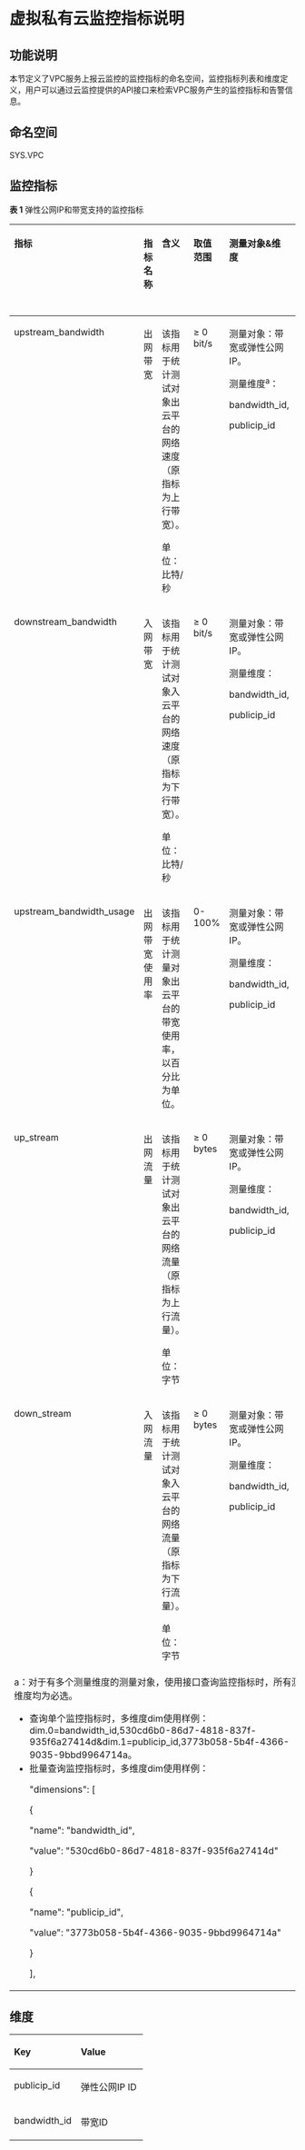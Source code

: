 # 虚拟私有云监控指标说明<a name="eip_api06_0003"></a>

## 功能说明<a name="zh-cn_topic_0201534136_section45043704193247"></a>

本节定义了VPC服务上报云监控的监控指标的命名空间，监控指标列表和维度定义，用户可以通过云监控提供的API接口来检索VPC服务产生的监控指标和告警信息。

## 命名空间<a name="zh-cn_topic_0201534136_section20626347193247"></a>

SYS.VPC

## 监控指标<a name="zh-cn_topic_0201534136_section4222089193247"></a>

**表 1**  弹性公网IP和带宽支持的监控指标

<a name="zh-cn_topic_0201534136_table6444895193247"></a>
<table><thead align="left"><tr id="zh-cn_topic_0201534136_zh-cn_topic_0118498910_zh-cn_topic_0024607920_row17328334193247"><th class="cellrowborder" valign="top" width="14.98850114988501%" id="mcps1.2.7.1.1"><p id="zh-cn_topic_0201534136_zh-cn_topic_0118498910_zh-cn_topic_0024607920_p61417783193247"><a name="zh-cn_topic_0201534136_zh-cn_topic_0118498910_zh-cn_topic_0024607920_p61417783193247"></a><a name="zh-cn_topic_0201534136_zh-cn_topic_0118498910_zh-cn_topic_0024607920_p61417783193247"></a>指标</p>
</th>
<th class="cellrowborder" valign="top" width="10.528947105289472%" id="mcps1.2.7.1.2"><p id="zh-cn_topic_0201534136_zh-cn_topic_0118498910_zh-cn_topic_0024607920_p8784488193247"><a name="zh-cn_topic_0201534136_zh-cn_topic_0118498910_zh-cn_topic_0024607920_p8784488193247"></a><a name="zh-cn_topic_0201534136_zh-cn_topic_0118498910_zh-cn_topic_0024607920_p8784488193247"></a>指标名称</p>
</th>
<th class="cellrowborder" valign="top" width="21.697830216978303%" id="mcps1.2.7.1.3"><p id="zh-cn_topic_0201534136_zh-cn_topic_0118498910_zh-cn_topic_0024607920_p40454922193247"><a name="zh-cn_topic_0201534136_zh-cn_topic_0118498910_zh-cn_topic_0024607920_p40454922193247"></a><a name="zh-cn_topic_0201534136_zh-cn_topic_0118498910_zh-cn_topic_0024607920_p40454922193247"></a>含义</p>
</th>
<th class="cellrowborder" valign="top" width="12.278772122787721%" id="mcps1.2.7.1.4"><p id="zh-cn_topic_0201534136_zh-cn_topic_0118498910_zh-cn_topic_0024607920_p55623236193247"><a name="zh-cn_topic_0201534136_zh-cn_topic_0118498910_zh-cn_topic_0024607920_p55623236193247"></a><a name="zh-cn_topic_0201534136_zh-cn_topic_0118498910_zh-cn_topic_0024607920_p55623236193247"></a>取值范围</p>
</th>
<th class="cellrowborder" valign="top" width="21.347865213478652%" id="mcps1.2.7.1.5"><p id="zh-cn_topic_0201534136_zh-cn_topic_0118498910_zh-cn_topic_0024607920_p9188287193247"><a name="zh-cn_topic_0201534136_zh-cn_topic_0118498910_zh-cn_topic_0024607920_p9188287193247"></a><a name="zh-cn_topic_0201534136_zh-cn_topic_0118498910_zh-cn_topic_0024607920_p9188287193247"></a>测量对象&amp;维度</p>
</th>
<th class="cellrowborder" valign="top" width="19.15808419158084%" id="mcps1.2.7.1.6"><p id="zh-cn_topic_0201534136_zh-cn_topic_0118498910_p116611739175520"><a name="zh-cn_topic_0201534136_zh-cn_topic_0118498910_p116611739175520"></a><a name="zh-cn_topic_0201534136_zh-cn_topic_0118498910_p116611739175520"></a>监控周期（原始指标）</p>
</th>
</tr>
</thead>
<tbody><tr id="zh-cn_topic_0201534136_zh-cn_topic_0118498910_zh-cn_topic_0024607920_row173875718321"><td class="cellrowborder" valign="top" width="14.98850114988501%" headers="mcps1.2.7.1.1 "><p id="zh-cn_topic_0201534136_zh-cn_topic_0118498910_zh-cn_topic_0024607920_p131326819339"><a name="zh-cn_topic_0201534136_zh-cn_topic_0118498910_zh-cn_topic_0024607920_p131326819339"></a><a name="zh-cn_topic_0201534136_zh-cn_topic_0118498910_zh-cn_topic_0024607920_p131326819339"></a>upstream_bandwidth</p>
</td>
<td class="cellrowborder" valign="top" width="10.528947105289472%" headers="mcps1.2.7.1.2 "><p id="zh-cn_topic_0201534136_zh-cn_topic_0118498910_zh-cn_topic_0024607920_p7133182333"><a name="zh-cn_topic_0201534136_zh-cn_topic_0118498910_zh-cn_topic_0024607920_p7133182333"></a><a name="zh-cn_topic_0201534136_zh-cn_topic_0118498910_zh-cn_topic_0024607920_p7133182333"></a>出网带宽</p>
</td>
<td class="cellrowborder" valign="top" width="21.697830216978303%" headers="mcps1.2.7.1.3 "><p id="zh-cn_topic_0201534136_zh-cn_topic_0118498910_p179215408321"><a name="zh-cn_topic_0201534136_zh-cn_topic_0118498910_p179215408321"></a><a name="zh-cn_topic_0201534136_zh-cn_topic_0118498910_p179215408321"></a>该指标用于统计测试对象出云平台的网络速度（原指标为上行带宽）。</p>
<p id="zh-cn_topic_0201534136_zh-cn_topic_0118498910_p478910501515"><a name="zh-cn_topic_0201534136_zh-cn_topic_0118498910_p478910501515"></a><a name="zh-cn_topic_0201534136_zh-cn_topic_0118498910_p478910501515"></a>单位：比特/秒</p>
</td>
<td class="cellrowborder" valign="top" width="12.278772122787721%" headers="mcps1.2.7.1.4 "><p id="zh-cn_topic_0201534136_zh-cn_topic_0118498910_p16856133111520"><a name="zh-cn_topic_0201534136_zh-cn_topic_0118498910_p16856133111520"></a><a name="zh-cn_topic_0201534136_zh-cn_topic_0118498910_p16856133111520"></a>≥ 0 bit/s</p>
</td>
<td class="cellrowborder" valign="top" width="21.347865213478652%" headers="mcps1.2.7.1.5 "><p id="zh-cn_topic_0201534136_zh-cn_topic_0118498910_p14941182731011"><a name="zh-cn_topic_0201534136_zh-cn_topic_0118498910_p14941182731011"></a><a name="zh-cn_topic_0201534136_zh-cn_topic_0118498910_p14941182731011"></a>测量对象：带宽或<span id="zh-cn_topic_0201534136_zh-cn_topic_0118498910_text1171522719496"><a name="zh-cn_topic_0201534136_zh-cn_topic_0118498910_text1171522719496"></a><a name="zh-cn_topic_0201534136_zh-cn_topic_0118498910_text1171522719496"></a></span><span id="zh-cn_topic_0201534136_zh-cn_topic_0118498910_text171592734912"><a name="zh-cn_topic_0201534136_zh-cn_topic_0118498910_text171592734912"></a><a name="zh-cn_topic_0201534136_zh-cn_topic_0118498910_text171592734912"></a>弹性公网IP</span>。</p>
<p id="zh-cn_topic_0201534136_zh-cn_topic_0118498910_p2094120273109"><a name="zh-cn_topic_0201534136_zh-cn_topic_0118498910_p2094120273109"></a><a name="zh-cn_topic_0201534136_zh-cn_topic_0118498910_p2094120273109"></a>测量维度<sup id="zh-cn_topic_0201534136_zh-cn_topic_0118498910_sup18702181191517"><a name="zh-cn_topic_0201534136_zh-cn_topic_0118498910_sup18702181191517"></a><a name="zh-cn_topic_0201534136_zh-cn_topic_0118498910_sup18702181191517"></a>a</sup>：</p>
<p id="zh-cn_topic_0201534136_zh-cn_topic_0118498910_p394132711018"><a name="zh-cn_topic_0201534136_zh-cn_topic_0118498910_p394132711018"></a><a name="zh-cn_topic_0201534136_zh-cn_topic_0118498910_p394132711018"></a>bandwidth_id,</p>
<p id="zh-cn_topic_0201534136_zh-cn_topic_0118498910_p994111271109"><a name="zh-cn_topic_0201534136_zh-cn_topic_0118498910_p994111271109"></a><a name="zh-cn_topic_0201534136_zh-cn_topic_0118498910_p994111271109"></a>publicip_id</p>
</td>
<td class="cellrowborder" valign="top" width="19.15808419158084%" headers="mcps1.2.7.1.6 "><p id="zh-cn_topic_0201534136_zh-cn_topic_0118498910_p1166213397559"><a name="zh-cn_topic_0201534136_zh-cn_topic_0118498910_p1166213397559"></a><a name="zh-cn_topic_0201534136_zh-cn_topic_0118498910_p1166213397559"></a>1分钟</p>
</td>
</tr>
<tr id="zh-cn_topic_0201534136_zh-cn_topic_0118498910_zh-cn_topic_0024607920_row2515145493216"><td class="cellrowborder" valign="top" width="14.98850114988501%" headers="mcps1.2.7.1.1 "><p id="zh-cn_topic_0201534136_zh-cn_topic_0118498910_zh-cn_topic_0024607920_p131416813315"><a name="zh-cn_topic_0201534136_zh-cn_topic_0118498910_zh-cn_topic_0024607920_p131416813315"></a><a name="zh-cn_topic_0201534136_zh-cn_topic_0118498910_zh-cn_topic_0024607920_p131416813315"></a>downstream_bandwidth</p>
</td>
<td class="cellrowborder" valign="top" width="10.528947105289472%" headers="mcps1.2.7.1.2 "><p id="zh-cn_topic_0201534136_zh-cn_topic_0118498910_zh-cn_topic_0024607920_p18143178133311"><a name="zh-cn_topic_0201534136_zh-cn_topic_0118498910_zh-cn_topic_0024607920_p18143178133311"></a><a name="zh-cn_topic_0201534136_zh-cn_topic_0118498910_zh-cn_topic_0024607920_p18143178133311"></a>入网带宽</p>
</td>
<td class="cellrowborder" valign="top" width="21.697830216978303%" headers="mcps1.2.7.1.3 "><p id="zh-cn_topic_0201534136_zh-cn_topic_0118498910_p14794440113211"><a name="zh-cn_topic_0201534136_zh-cn_topic_0118498910_p14794440113211"></a><a name="zh-cn_topic_0201534136_zh-cn_topic_0118498910_p14794440113211"></a>该指标用于统计测试对象入云平台的网络速度（原指标为下行带宽）。</p>
<p id="zh-cn_topic_0201534136_zh-cn_topic_0118498910_p1561138115211"><a name="zh-cn_topic_0201534136_zh-cn_topic_0118498910_p1561138115211"></a><a name="zh-cn_topic_0201534136_zh-cn_topic_0118498910_p1561138115211"></a>单位：比特/秒</p>
</td>
<td class="cellrowborder" valign="top" width="12.278772122787721%" headers="mcps1.2.7.1.4 "><p id="zh-cn_topic_0201534136_zh-cn_topic_0118498910_p1785863115157"><a name="zh-cn_topic_0201534136_zh-cn_topic_0118498910_p1785863115157"></a><a name="zh-cn_topic_0201534136_zh-cn_topic_0118498910_p1785863115157"></a>≥ 0 bit/s</p>
</td>
<td class="cellrowborder" valign="top" width="21.347865213478652%" headers="mcps1.2.7.1.5 "><p id="zh-cn_topic_0201534136_zh-cn_topic_0118498910_p19445113119103"><a name="zh-cn_topic_0201534136_zh-cn_topic_0118498910_p19445113119103"></a><a name="zh-cn_topic_0201534136_zh-cn_topic_0118498910_p19445113119103"></a>测量对象：带宽或<span id="zh-cn_topic_0201534136_zh-cn_topic_0118498910_text17192643114918"><a name="zh-cn_topic_0201534136_zh-cn_topic_0118498910_text17192643114918"></a><a name="zh-cn_topic_0201534136_zh-cn_topic_0118498910_text17192643114918"></a></span><span id="zh-cn_topic_0201534136_zh-cn_topic_0118498910_text101921443144916"><a name="zh-cn_topic_0201534136_zh-cn_topic_0118498910_text101921443144916"></a><a name="zh-cn_topic_0201534136_zh-cn_topic_0118498910_text101921443144916"></a>弹性公网IP</span>。</p>
<p id="zh-cn_topic_0201534136_zh-cn_topic_0118498910_p344623181019"><a name="zh-cn_topic_0201534136_zh-cn_topic_0118498910_p344623181019"></a><a name="zh-cn_topic_0201534136_zh-cn_topic_0118498910_p344623181019"></a>测量维度：</p>
<p id="zh-cn_topic_0201534136_zh-cn_topic_0118498910_p5446831151014"><a name="zh-cn_topic_0201534136_zh-cn_topic_0118498910_p5446831151014"></a><a name="zh-cn_topic_0201534136_zh-cn_topic_0118498910_p5446831151014"></a>bandwidth_id,</p>
<p id="zh-cn_topic_0201534136_zh-cn_topic_0118498910_p1544693151019"><a name="zh-cn_topic_0201534136_zh-cn_topic_0118498910_p1544693151019"></a><a name="zh-cn_topic_0201534136_zh-cn_topic_0118498910_p1544693151019"></a>publicip_id</p>
</td>
<td class="cellrowborder" valign="top" width="19.15808419158084%" headers="mcps1.2.7.1.6 "><p id="zh-cn_topic_0201534136_zh-cn_topic_0118498910_p2662133918557"><a name="zh-cn_topic_0201534136_zh-cn_topic_0118498910_p2662133918557"></a><a name="zh-cn_topic_0201534136_zh-cn_topic_0118498910_p2662133918557"></a>1分钟</p>
</td>
</tr>
<tr id="zh-cn_topic_0201534136_zh-cn_topic_0118498910_row79444328013"><td class="cellrowborder" valign="top" width="14.98850114988501%" headers="mcps1.2.7.1.1 "><p id="zh-cn_topic_0201534136_zh-cn_topic_0118498910_p131111534104"><a name="zh-cn_topic_0201534136_zh-cn_topic_0118498910_p131111534104"></a><a name="zh-cn_topic_0201534136_zh-cn_topic_0118498910_p131111534104"></a>upstream_bandwidth_usage</p>
</td>
<td class="cellrowborder" valign="top" width="10.528947105289472%" headers="mcps1.2.7.1.2 "><p id="zh-cn_topic_0201534136_zh-cn_topic_0118498910_p1511110341407"><a name="zh-cn_topic_0201534136_zh-cn_topic_0118498910_p1511110341407"></a><a name="zh-cn_topic_0201534136_zh-cn_topic_0118498910_p1511110341407"></a>出网带宽使用率</p>
</td>
<td class="cellrowborder" valign="top" width="21.697830216978303%" headers="mcps1.2.7.1.3 "><p id="zh-cn_topic_0201534136_zh-cn_topic_0118498910_p11114123410010"><a name="zh-cn_topic_0201534136_zh-cn_topic_0118498910_p11114123410010"></a><a name="zh-cn_topic_0201534136_zh-cn_topic_0118498910_p11114123410010"></a>该指标用于统计测量对象出云平台的带宽使用率，以百分比为单位。</p>
</td>
<td class="cellrowborder" valign="top" width="12.278772122787721%" headers="mcps1.2.7.1.4 "><p id="zh-cn_topic_0201534136_zh-cn_topic_0118498910_p14892155717598"><a name="zh-cn_topic_0201534136_zh-cn_topic_0118498910_p14892155717598"></a><a name="zh-cn_topic_0201534136_zh-cn_topic_0118498910_p14892155717598"></a>0-100%</p>
</td>
<td class="cellrowborder" valign="top" width="21.347865213478652%" headers="mcps1.2.7.1.5 "><p id="zh-cn_topic_0201534136_zh-cn_topic_0118498910_p2957184501019"><a name="zh-cn_topic_0201534136_zh-cn_topic_0118498910_p2957184501019"></a><a name="zh-cn_topic_0201534136_zh-cn_topic_0118498910_p2957184501019"></a>测量对象：带宽或<span id="zh-cn_topic_0201534136_zh-cn_topic_0118498910_text136337529499"><a name="zh-cn_topic_0201534136_zh-cn_topic_0118498910_text136337529499"></a><a name="zh-cn_topic_0201534136_zh-cn_topic_0118498910_text136337529499"></a></span><span id="zh-cn_topic_0201534136_zh-cn_topic_0118498910_text463313521498"><a name="zh-cn_topic_0201534136_zh-cn_topic_0118498910_text463313521498"></a><a name="zh-cn_topic_0201534136_zh-cn_topic_0118498910_text463313521498"></a>弹性公网IP</span>。</p>
<p id="zh-cn_topic_0201534136_zh-cn_topic_0118498910_p199581445131014"><a name="zh-cn_topic_0201534136_zh-cn_topic_0118498910_p199581445131014"></a><a name="zh-cn_topic_0201534136_zh-cn_topic_0118498910_p199581445131014"></a>测量维度：</p>
<p id="zh-cn_topic_0201534136_zh-cn_topic_0118498910_p4958164513109"><a name="zh-cn_topic_0201534136_zh-cn_topic_0118498910_p4958164513109"></a><a name="zh-cn_topic_0201534136_zh-cn_topic_0118498910_p4958164513109"></a>bandwidth_id,</p>
<p id="zh-cn_topic_0201534136_zh-cn_topic_0118498910_p189582450100"><a name="zh-cn_topic_0201534136_zh-cn_topic_0118498910_p189582450100"></a><a name="zh-cn_topic_0201534136_zh-cn_topic_0118498910_p189582450100"></a>publicip_id</p>
</td>
<td class="cellrowborder" valign="top" width="19.15808419158084%" headers="mcps1.2.7.1.6 "><p id="zh-cn_topic_0201534136_zh-cn_topic_0118498910_p066218398559"><a name="zh-cn_topic_0201534136_zh-cn_topic_0118498910_p066218398559"></a><a name="zh-cn_topic_0201534136_zh-cn_topic_0118498910_p066218398559"></a>1分钟</p>
</td>
</tr>
<tr id="zh-cn_topic_0201534136_zh-cn_topic_0118498910_row6251357113315"><td class="cellrowborder" valign="top" width="14.98850114988501%" headers="mcps1.2.7.1.1 "><p id="zh-cn_topic_0201534136_zh-cn_topic_0118498910_p199051635348"><a name="zh-cn_topic_0201534136_zh-cn_topic_0118498910_p199051635348"></a><a name="zh-cn_topic_0201534136_zh-cn_topic_0118498910_p199051635348"></a>up_stream</p>
</td>
<td class="cellrowborder" valign="top" width="10.528947105289472%" headers="mcps1.2.7.1.2 "><p id="zh-cn_topic_0201534136_zh-cn_topic_0118498910_p55042030141711"><a name="zh-cn_topic_0201534136_zh-cn_topic_0118498910_p55042030141711"></a><a name="zh-cn_topic_0201534136_zh-cn_topic_0118498910_p55042030141711"></a>出网流量</p>
</td>
<td class="cellrowborder" valign="top" width="21.697830216978303%" headers="mcps1.2.7.1.3 "><p id="zh-cn_topic_0201534136_zh-cn_topic_0118498910_p050623091713"><a name="zh-cn_topic_0201534136_zh-cn_topic_0118498910_p050623091713"></a><a name="zh-cn_topic_0201534136_zh-cn_topic_0118498910_p050623091713"></a>该指标用于统计测试对象出云平台的网络流量（原指标为上行流量）。</p>
<p id="zh-cn_topic_0201534136_zh-cn_topic_0118498910_p29751350115210"><a name="zh-cn_topic_0201534136_zh-cn_topic_0118498910_p29751350115210"></a><a name="zh-cn_topic_0201534136_zh-cn_topic_0118498910_p29751350115210"></a>单位：字节</p>
</td>
<td class="cellrowborder" valign="top" width="12.278772122787721%" headers="mcps1.2.7.1.4 "><p id="zh-cn_topic_0201534136_zh-cn_topic_0118498910_p55084302174"><a name="zh-cn_topic_0201534136_zh-cn_topic_0118498910_p55084302174"></a><a name="zh-cn_topic_0201534136_zh-cn_topic_0118498910_p55084302174"></a>≥ 0 bytes</p>
</td>
<td class="cellrowborder" valign="top" width="21.347865213478652%" headers="mcps1.2.7.1.5 "><p id="zh-cn_topic_0201534136_zh-cn_topic_0118498910_p17314631101319"><a name="zh-cn_topic_0201534136_zh-cn_topic_0118498910_p17314631101319"></a><a name="zh-cn_topic_0201534136_zh-cn_topic_0118498910_p17314631101319"></a>测量对象：带宽或<span id="zh-cn_topic_0201534136_zh-cn_topic_0118498910_text4756927175016"><a name="zh-cn_topic_0201534136_zh-cn_topic_0118498910_text4756927175016"></a><a name="zh-cn_topic_0201534136_zh-cn_topic_0118498910_text4756927175016"></a></span><span id="zh-cn_topic_0201534136_zh-cn_topic_0118498910_text1756727135013"><a name="zh-cn_topic_0201534136_zh-cn_topic_0118498910_text1756727135013"></a><a name="zh-cn_topic_0201534136_zh-cn_topic_0118498910_text1756727135013"></a>弹性公网IP</span>。</p>
<p id="zh-cn_topic_0201534136_zh-cn_topic_0118498910_p731403115136"><a name="zh-cn_topic_0201534136_zh-cn_topic_0118498910_p731403115136"></a><a name="zh-cn_topic_0201534136_zh-cn_topic_0118498910_p731403115136"></a>测量维度：</p>
<p id="zh-cn_topic_0201534136_zh-cn_topic_0118498910_p4314163119134"><a name="zh-cn_topic_0201534136_zh-cn_topic_0118498910_p4314163119134"></a><a name="zh-cn_topic_0201534136_zh-cn_topic_0118498910_p4314163119134"></a>bandwidth_id,</p>
<p id="zh-cn_topic_0201534136_zh-cn_topic_0118498910_p15314163171315"><a name="zh-cn_topic_0201534136_zh-cn_topic_0118498910_p15314163171315"></a><a name="zh-cn_topic_0201534136_zh-cn_topic_0118498910_p15314163171315"></a>publicip_id</p>
</td>
<td class="cellrowborder" valign="top" width="19.15808419158084%" headers="mcps1.2.7.1.6 "><p id="zh-cn_topic_0201534136_zh-cn_topic_0118498910_p966233925510"><a name="zh-cn_topic_0201534136_zh-cn_topic_0118498910_p966233925510"></a><a name="zh-cn_topic_0201534136_zh-cn_topic_0118498910_p966233925510"></a>1分钟</p>
</td>
</tr>
<tr id="zh-cn_topic_0201534136_zh-cn_topic_0118498910_row84711354143318"><td class="cellrowborder" valign="top" width="14.98850114988501%" headers="mcps1.2.7.1.1 "><p id="zh-cn_topic_0201534136_zh-cn_topic_0118498910_p29277317341"><a name="zh-cn_topic_0201534136_zh-cn_topic_0118498910_p29277317341"></a><a name="zh-cn_topic_0201534136_zh-cn_topic_0118498910_p29277317341"></a>down_stream</p>
</td>
<td class="cellrowborder" valign="top" width="10.528947105289472%" headers="mcps1.2.7.1.2 "><p id="zh-cn_topic_0201534136_zh-cn_topic_0118498910_p1451019302175"><a name="zh-cn_topic_0201534136_zh-cn_topic_0118498910_p1451019302175"></a><a name="zh-cn_topic_0201534136_zh-cn_topic_0118498910_p1451019302175"></a>入网流量</p>
</td>
<td class="cellrowborder" valign="top" width="21.697830216978303%" headers="mcps1.2.7.1.3 "><p id="zh-cn_topic_0201534136_zh-cn_topic_0118498910_p1051010308176"><a name="zh-cn_topic_0201534136_zh-cn_topic_0118498910_p1051010308176"></a><a name="zh-cn_topic_0201534136_zh-cn_topic_0118498910_p1051010308176"></a>该指标用于统计测试对象入云平台的网络流量（原指标为下行流量）。</p>
<p id="zh-cn_topic_0201534136_zh-cn_topic_0118498910_p8822319165320"><a name="zh-cn_topic_0201534136_zh-cn_topic_0118498910_p8822319165320"></a><a name="zh-cn_topic_0201534136_zh-cn_topic_0118498910_p8822319165320"></a>单位：字节</p>
</td>
<td class="cellrowborder" valign="top" width="12.278772122787721%" headers="mcps1.2.7.1.4 "><p id="zh-cn_topic_0201534136_zh-cn_topic_0118498910_p15512163016174"><a name="zh-cn_topic_0201534136_zh-cn_topic_0118498910_p15512163016174"></a><a name="zh-cn_topic_0201534136_zh-cn_topic_0118498910_p15512163016174"></a>≥ 0 bytes</p>
</td>
<td class="cellrowborder" valign="top" width="21.347865213478652%" headers="mcps1.2.7.1.5 "><p id="zh-cn_topic_0201534136_zh-cn_topic_0118498910_p2638143411134"><a name="zh-cn_topic_0201534136_zh-cn_topic_0118498910_p2638143411134"></a><a name="zh-cn_topic_0201534136_zh-cn_topic_0118498910_p2638143411134"></a>测量对象：带宽或<span id="zh-cn_topic_0201534136_zh-cn_topic_0118498910_text114823505012"><a name="zh-cn_topic_0201534136_zh-cn_topic_0118498910_text114823505012"></a><a name="zh-cn_topic_0201534136_zh-cn_topic_0118498910_text114823505012"></a></span><span id="zh-cn_topic_0201534136_zh-cn_topic_0118498910_text84993519500"><a name="zh-cn_topic_0201534136_zh-cn_topic_0118498910_text84993519500"></a><a name="zh-cn_topic_0201534136_zh-cn_topic_0118498910_text84993519500"></a>弹性公网IP</span>。</p>
<p id="zh-cn_topic_0201534136_zh-cn_topic_0118498910_p7638153412133"><a name="zh-cn_topic_0201534136_zh-cn_topic_0118498910_p7638153412133"></a><a name="zh-cn_topic_0201534136_zh-cn_topic_0118498910_p7638153412133"></a>测量维度：</p>
<p id="zh-cn_topic_0201534136_zh-cn_topic_0118498910_p15638113471319"><a name="zh-cn_topic_0201534136_zh-cn_topic_0118498910_p15638113471319"></a><a name="zh-cn_topic_0201534136_zh-cn_topic_0118498910_p15638113471319"></a>bandwidth_id,</p>
<p id="zh-cn_topic_0201534136_zh-cn_topic_0118498910_p196388346137"><a name="zh-cn_topic_0201534136_zh-cn_topic_0118498910_p196388346137"></a><a name="zh-cn_topic_0201534136_zh-cn_topic_0118498910_p196388346137"></a>publicip_id</p>
</td>
<td class="cellrowborder" valign="top" width="19.15808419158084%" headers="mcps1.2.7.1.6 "><p id="zh-cn_topic_0201534136_zh-cn_topic_0118498910_p15662183910558"><a name="zh-cn_topic_0201534136_zh-cn_topic_0118498910_p15662183910558"></a><a name="zh-cn_topic_0201534136_zh-cn_topic_0118498910_p15662183910558"></a>1分钟</p>
</td>
</tr>
<tr id="zh-cn_topic_0201534136_zh-cn_topic_0118498910_row157931920151418"><td class="cellrowborder" colspan="6" valign="top" headers="mcps1.2.7.1.1 mcps1.2.7.1.2 mcps1.2.7.1.3 mcps1.2.7.1.4 mcps1.2.7.1.5 mcps1.2.7.1.6 "><div class="p" id="zh-cn_topic_0201534136_zh-cn_topic_0118498910_p13558154816619"><a name="zh-cn_topic_0201534136_zh-cn_topic_0118498910_p13558154816619"></a><a name="zh-cn_topic_0201534136_zh-cn_topic_0118498910_p13558154816619"></a>a：对于有多个测量维度的测量对象，使用接口查询监控指标时，所有测量维度均为必选。<a name="zh-cn_topic_0201534136_zh-cn_topic_0118498910_ul2558164815619"></a><a name="zh-cn_topic_0201534136_zh-cn_topic_0118498910_ul2558164815619"></a><ul id="zh-cn_topic_0201534136_zh-cn_topic_0118498910_ul2558164815619"><li>查询单个监控指标时，多维度dim使用样例：dim.0=bandwidth_id,530cd6b0-86d7-4818-837f-935f6a27414d&amp;dim.1=publicip_id,3773b058-5b4f-4366-9035-9bbd9964714a。</li><li>批量查询监控指标时，多维度dim使用样例：<p id="zh-cn_topic_0201534136_zh-cn_topic_0118498910_p125596481467"><a name="zh-cn_topic_0201534136_zh-cn_topic_0118498910_p125596481467"></a><a name="zh-cn_topic_0201534136_zh-cn_topic_0118498910_p125596481467"></a>"dimensions": [</p>
<p id="zh-cn_topic_0201534136_zh-cn_topic_0118498910_p1055919488614"><a name="zh-cn_topic_0201534136_zh-cn_topic_0118498910_p1055919488614"></a><a name="zh-cn_topic_0201534136_zh-cn_topic_0118498910_p1055919488614"></a>{</p>
<p id="zh-cn_topic_0201534136_zh-cn_topic_0118498910_p85595481617"><a name="zh-cn_topic_0201534136_zh-cn_topic_0118498910_p85595481617"></a><a name="zh-cn_topic_0201534136_zh-cn_topic_0118498910_p85595481617"></a>"name": "bandwidth_id",</p>
<p id="zh-cn_topic_0201534136_zh-cn_topic_0118498910_p2559748366"><a name="zh-cn_topic_0201534136_zh-cn_topic_0118498910_p2559748366"></a><a name="zh-cn_topic_0201534136_zh-cn_topic_0118498910_p2559748366"></a>"value": "530cd6b0-86d7-4818-837f-935f6a27414d"</p>
<p id="zh-cn_topic_0201534136_zh-cn_topic_0118498910_p1455913481360"><a name="zh-cn_topic_0201534136_zh-cn_topic_0118498910_p1455913481360"></a><a name="zh-cn_topic_0201534136_zh-cn_topic_0118498910_p1455913481360"></a>}</p>
<p id="zh-cn_topic_0201534136_zh-cn_topic_0118498910_p3559194818611"><a name="zh-cn_topic_0201534136_zh-cn_topic_0118498910_p3559194818611"></a><a name="zh-cn_topic_0201534136_zh-cn_topic_0118498910_p3559194818611"></a>{</p>
<p id="zh-cn_topic_0201534136_zh-cn_topic_0118498910_p1819695719711"><a name="zh-cn_topic_0201534136_zh-cn_topic_0118498910_p1819695719711"></a><a name="zh-cn_topic_0201534136_zh-cn_topic_0118498910_p1819695719711"></a>"name": "publicip_id",</p>
<p id="zh-cn_topic_0201534136_zh-cn_topic_0118498910_p125591481564"><a name="zh-cn_topic_0201534136_zh-cn_topic_0118498910_p125591481564"></a><a name="zh-cn_topic_0201534136_zh-cn_topic_0118498910_p125591481564"></a>"value": "3773b058-5b4f-4366-9035-9bbd9964714a"</p>
<p id="zh-cn_topic_0201534136_zh-cn_topic_0118498910_p12559448369"><a name="zh-cn_topic_0201534136_zh-cn_topic_0118498910_p12559448369"></a><a name="zh-cn_topic_0201534136_zh-cn_topic_0118498910_p12559448369"></a>}</p>
<p id="zh-cn_topic_0201534136_zh-cn_topic_0118498910_p855924816616"><a name="zh-cn_topic_0201534136_zh-cn_topic_0118498910_p855924816616"></a><a name="zh-cn_topic_0201534136_zh-cn_topic_0118498910_p855924816616"></a>],</p>
</li></ul>
</div>
</td>
</tr>
</tbody>
</table>

## 维度<a name="zh-cn_topic_0201534136_section27751125193247"></a>

<a name="zh-cn_topic_0201534136_table30802540193247"></a>
<table><thead align="left"><tr id="zh-cn_topic_0201534136_row7692483193247"><th class="cellrowborder" valign="top" width="50%" id="mcps1.1.3.1.1"><p id="zh-cn_topic_0201534136_p19111369193247"><a name="zh-cn_topic_0201534136_p19111369193247"></a><a name="zh-cn_topic_0201534136_p19111369193247"></a>Key</p>
</th>
<th class="cellrowborder" valign="top" width="50%" id="mcps1.1.3.1.2"><p id="zh-cn_topic_0201534136_p4517093193247"><a name="zh-cn_topic_0201534136_p4517093193247"></a><a name="zh-cn_topic_0201534136_p4517093193247"></a>Value</p>
</th>
</tr>
</thead>
<tbody><tr id="zh-cn_topic_0201534136_row30340220193247"><td class="cellrowborder" valign="top" width="50%" headers="mcps1.1.3.1.1 "><p id="zh-cn_topic_0201534136_p41638776193247"><a name="zh-cn_topic_0201534136_p41638776193247"></a><a name="zh-cn_topic_0201534136_p41638776193247"></a>publicip_id</p>
</td>
<td class="cellrowborder" valign="top" width="50%" headers="mcps1.1.3.1.2 "><p id="zh-cn_topic_0201534136_p17297729193247"><a name="zh-cn_topic_0201534136_p17297729193247"></a><a name="zh-cn_topic_0201534136_p17297729193247"></a>弹性公网IP ID</p>
</td>
</tr>
<tr id="zh-cn_topic_0201534136_row21461838193247"><td class="cellrowborder" valign="top" width="50%" headers="mcps1.1.3.1.1 "><p id="zh-cn_topic_0201534136_p60687284193247"><a name="zh-cn_topic_0201534136_p60687284193247"></a><a name="zh-cn_topic_0201534136_p60687284193247"></a>bandwidth_id</p>
</td>
<td class="cellrowborder" valign="top" width="50%" headers="mcps1.1.3.1.2 "><p id="zh-cn_topic_0201534136_p16722971193247"><a name="zh-cn_topic_0201534136_p16722971193247"></a><a name="zh-cn_topic_0201534136_p16722971193247"></a>带宽ID</p>
</td>
</tr>
</tbody>
</table>

